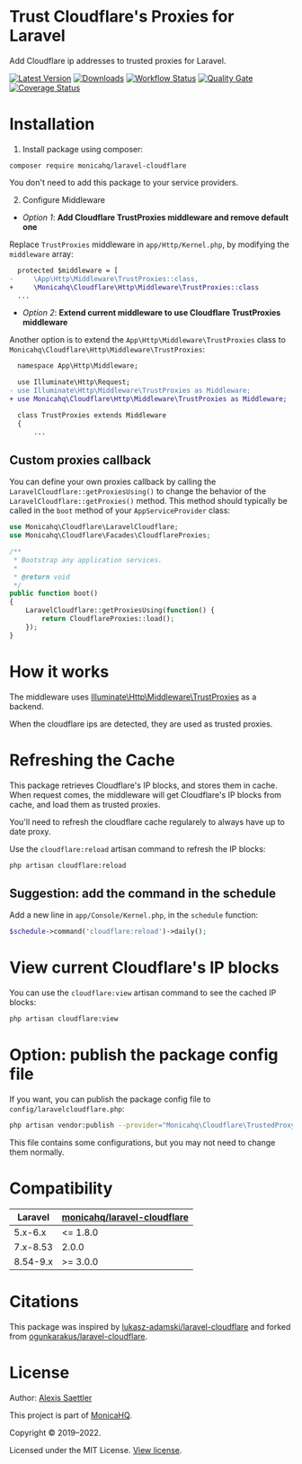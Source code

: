 # Trust Cloudflare's Proxies for Laravel

Add Cloudflare ip addresses to trusted proxies for Laravel.

[![Latest Version](https://img.shields.io/packagist/v/monicahq/laravel-cloudflare?style=flat-square&label=Latest%20Version)](https://github.com/monicahq/laravel-cloudflare/releases)
[![Downloads](https://img.shields.io/packagist/dt/monicahq/laravel-cloudflare?style=flat-square&label=Downloads)](https://packagist.org/packages/monicahq/laravel-cloudflare)
[![Workflow Status](https://img.shields.io/github/workflow/status/monicahq/laravel-cloudflare/Unit%20tests?style=flat-square&label=Workflow%20Status)](https://github.com/monicahq/laravel-cloudflare/actions?query=branch%3Amain)
[![Quality Gate](https://img.shields.io/sonar/quality_gate/monicahq_laravel-cloudflare?server=https%3A%2F%2Fsonarcloud.io&style=flat-square&label=Quality%20Gate)](https://sonarcloud.io/dashboard?id=monicahq_laravel-cloudflare)
[![Coverage Status](https://img.shields.io/sonar/coverage/monicahq_laravel-cloudflare?server=https%3A%2F%2Fsonarcloud.io&style=flat-square&label=Coverage%20Status)](https://sonarcloud.io/dashboard?id=monicahq_laravel-cloudflare)


# Installation

1. Install package using composer:
```
composer require monicahq/laravel-cloudflare
```

You don't need to add this package to your service providers.


2. Configure Middleware
- _Option 1_: **Add Cloudflare TrustProxies middleware and remove default one**

Replace `TrustProxies` middleware in `app/Http/Kernel.php`, by modifying the `middleware` array:

```diff
  protected $middleware = [
-     \App\Http\Middleware\TrustProxies::class,
+     \Monicahq\Cloudflare\Http\Middleware\TrustProxies::class
  ...

```

- _Option 2_: **Extend current middleware to use Cloudflare TrustProxies middleware**

Another option is to extend the `App\Http\Middleware\TrustProxies` class to `Monicahq\Cloudflare\Http\Middleware\TrustProxies`:

```diff
  namespace App\Http\Middleware;

  use Illuminate\Http\Request;
- use Illuminate\Http\Middleware\TrustProxies as Middleware;
+ use Monicahq\Cloudflare\Http\Middleware\TrustProxies as Middleware;

  class TrustProxies extends Middleware
  {
      ...
```

## Custom proxies callback

You can define your own proxies callback by calling the `LaravelCloudflare::getProxiesUsing()` to change the behavior of the `LaravelCloudflare::getProxies()` method.
This method should typically be called in the `boot` method of your `AppServiceProvider` class:

```php
use Monicahq\Cloudflare\LaravelCloudflare;
use Monicahq\Cloudflare\Facades\CloudflareProxies;

/**
 * Bootstrap any application services.
 *
 * @return void
 */
public function boot()
{
    LaravelCloudflare::getProxiesUsing(function() {
        return CloudflareProxies::load();
    });
}
```


# How it works

The middleware uses [Illuminate\Http\Middleware\TrustProxies](https://github.com/laravel/framework/blob/8.x/src/Illuminate/Http/Middleware/TrustProxies.php) as a backend.

When the cloudflare ips are detected, they are used as trusted proxies.


# Refreshing the Cache

This package retrieves Cloudflare's IP blocks, and stores them in cache.
When request comes, the middleware will get Cloudflare's IP blocks from cache, and load them as trusted proxies.

You'll need to refresh the cloudflare cache regularely to always have up to date proxy.

Use the `cloudflare:reload` artisan command to refresh the IP blocks:

```sh
php artisan cloudflare:reload
```

## Suggestion: add the command in the schedule

Add a new line in `app/Console/Kernel.php`, in the `schedule` function:

```php
$schedule->command('cloudflare:reload')->daily();
```

# View current Cloudflare's IP blocks

You can use the `cloudflare:view` artisan command to see the cached IP blocks:

```sh
php artisan cloudflare:view
```

# Option: publish the package config file

If you want, you can publish the package config file to `config/laravelcloudflare.php`:

```sh
php artisan vendor:publish --provider="Monicahq\Cloudflare\TrustedProxyServiceProvider"
```

This file contains some configurations, but you may not need to change them normally.

# Compatibility

| Laravel  | [monicahq/laravel-cloudflare](https://github.com/monicahq/laravel-cloudflare) |
|----------|----------|
| 5.x-6.x  | <= 1.8.0 |
| 7.x-8.53 |  2.0.0   |
| 8.54-9.x | >= 3.0.0 |


# Citations

This package was inspired by [lukasz-adamski/laravel-cloudflare](https://github.com/lukasz-adamski/laravel-cloudflare) and forked from [ogunkarakus/laravel-cloudflare](https://github.com/ogunkarakus/laravel-cloudflare).


# License

Author: [Alexis Saettler](https://github.com/asbiin)

This project is part of [MonicaHQ](https://github.com/monicahq/).

Copyright © 2019–2022.

Licensed under the MIT License. [View license](LICENSE.md).
